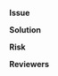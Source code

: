 **Issue**

<!-- Explain why you're making the change you are, what is the problem this PR solves? -->

**Solution**

<!-- Help the reviewer out! List the changes you've made and potentially why. -->
<!-- If it makes more sense to comment on specific lines, do so but also let the reviewer know here. -->

<!-- **Discussion** -->
<!-- At times we'll have outstanding questions or particular parts of the PR we want looked at. If so, uncomment these lines and indicate where we should start the conversation. -->

**Risk**

<!-- Explain the risks with merging this PR -->

**Reviewers**

<!-- Add a list of random people -->
